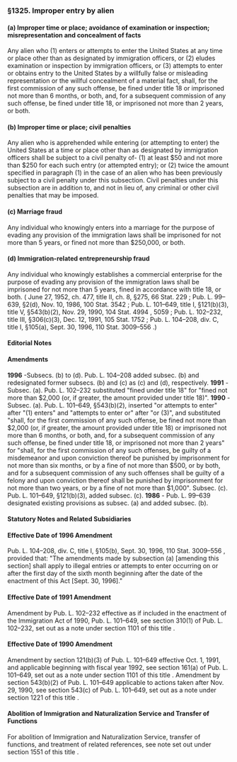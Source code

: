<!--
url: https://uscode.house.gov/view.xhtml?req=granuleid:USC-prelim-title8-section1325&num=0&edition=prelim
date_accessed: 2024-07-28 23:45:44
-->
### §1325\. Improper entry by alien
#### (a) Improper time or place; avoidance of examination or inspection; misrepresentation and concealment of facts
 Any alien who (1\) enters or attempts to enter the United States at any time or place other than as designated by immigration officers, or (2\) eludes examination or inspection by immigration officers, or (3\) attempts to enter or obtains entry to the United States by a willfully false or misleading representation or the willful concealment of a material fact, shall, for the first commission of any such offense, be fined under title 18 or imprisoned not more than 6 months, or both, and, for a subsequent commission of any such offense, be fined under title 18, or imprisoned not more than 2 years, or both.
#### (b) Improper time or place; civil penalties
 Any alien who is apprehended while entering (or attempting to enter) the United States at a time or place other than as designated by immigration officers shall be subject to a civil penalty of\-
 (1\) at least $50 and not more than $250 for each such entry (or attempted entry); or
 (2\) twice the amount specified in paragraph (1\) in the case of an alien who has been previously subject to a civil penalty under this subsection.
 Civil penalties under this subsection are in addition to, and not in lieu of, any criminal or other civil penalties that may be imposed.
#### (c) Marriage fraud
 Any individual who knowingly enters into a marriage for the purpose of evading any provision of the immigration laws shall be imprisoned for not more than 5 years, or fined not more than $250,000, or both.
#### (d) Immigration\-related entrepreneurship fraud
 Any individual who knowingly establishes a commercial enterprise for the purpose of evading any provision of the immigration laws shall be imprisoned for not more than 5 years, fined in accordance with title 18, or both.
 (
 June 27, 1952, ch. 477, title II, ch. 8, §275,
 66 Stat. 229
 ;
 Pub. L. 99–639,
 §2(d), Nov. 10, 1986,
 100 Stat. 3542
 ;
 Pub. L. 101–649,
 title I, §121(b)(3\), title V, §543(b)(2\), Nov. 29, 1990,
 104 Stat. 4994
 ,
 5059 
 ;
 Pub. L. 102–232,
 title III, §306(c)(3\), Dec. 12, 1991,
 105 Stat. 1752
 ;
 Pub. L. 104–208,
 div. C, title I, §105(a), Sept. 30, 1996,
 110 Stat. 3009–556
 .)
#### **Editorial Notes**
#### Amendments
**1996** 
 \-Subsecs. (b) to (d).
 Pub. L. 104–208
 added subsec. (b) and redesignated former subsecs. (b) and (c) as (c) and (d), respectively.
**1991** 
 \-Subsec. (a).
 Pub. L. 102–232
 substituted "fined under title 18" for "fined not more than $2,000 (or, if greater, the amount provided under title 18\)".
**1990** 
 \-Subsec. (a).
 Pub. L. 101–649,
 §543(b)(2\), inserted "or attempts to enter" after "(1\) enters" and "attempts to enter or" after "or (3\)", and substituted "shall, for the first commission of any such offense, be fined not more than $2,000 (or, if greater, the amount provided under title 18\) or imprisoned not more than 6 months, or both, and, for a subsequent commission of any such offense, be fined under title 18, or imprisoned not more than 2 years" for "shall, for the first commission of any such offenses, be guilty of a misdemeanor and upon conviction thereof be punished by imprisonment for not more than six months, or by a fine of not more than $500, or by both, and for a subsequent commission of any such offenses shall be guilty of a felony and upon conviction thereof shall be punished by imprisonment for not more than two years, or by a fine of not more than $1,000".
 Subsec. (c).
 Pub. L. 101–649,
 §121(b)(3\), added subsec. (c).
**1986** 
 \-
 Pub. L. 99–639
 designated existing provisions as subsec. (a) and added subsec. (b).
#### **Statutory Notes and Related Subsidiaries**
#### Effective Date of 1996 Amendment
Pub. L. 104–208,
 div. C, title I, §105(b), Sept. 30, 1996,
 110 Stat. 3009–556
 , provided that: "The amendments made by subsection (a) \[amending this section] shall apply to illegal entries or attempts to enter occurring on or after the first day of the sixth month beginning after the date of the enactment of this Act \[Sept. 30, 1996]."
#### Effective Date of 1991 Amendment
 Amendment by
 Pub. L. 102–232
 effective as if included in the enactment of the Immigration Act of 1990,
 Pub. L. 101–649,
 see section 310(1\) of
 Pub. L. 102–232,
 set out as a note under
 section 1101 of this title
 .
#### Effective Date of 1990 Amendment
 Amendment by section 121(b)(3\) of
 Pub. L. 101–649
 effective Oct. 1, 1991, and applicable beginning with fiscal year 1992, see section 161(a) of
 Pub. L. 101–649,
 set out as a note under
 section 1101 of this title
 .
 Amendment by section 543(b)(2\) of
 Pub. L. 101–649
 applicable to actions taken after Nov. 29, 1990, see section 543(c) of
 Pub. L. 101–649,
 set out as a note under
 section 1221 of this title
 .
#### Abolition of Immigration and Naturalization Service and Transfer of Functions
 For abolition of Immigration and Naturalization Service, transfer of functions, and treatment of related references, see note set out under
 section 1551 of this title
 .
